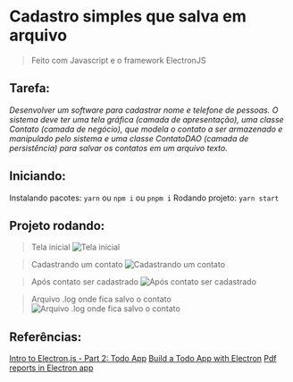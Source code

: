 # Cadastro simples que salva em arquivo

> Feito com Javascript e o framework ElectronJS

## Tarefa:
*Desenvolver um software para cadastrar nome e telefone de pessoas. O sistema deve ter uma tela gráfica (camada de apresentação), uma classe Contato (camada de negócio), que modela o contato a ser armazenado e manipulado pelo sistema e uma classe ContatoDAO (camada de persistência) para salvar os contatos em um arquivo texto.*

## Iniciando:
Instalando pacotes: `yarn` ou `npm i` ou `pnpm i`
Rodando projeto: `yarn start`

## Projeto rodando:

> Tela inicial
![Tela inicial](https://github.com/gelutz/univates-aplicacoes/blob/main/cadastro1/screenshots/screenshot-1.png?raw=true)

> Cadastrando um contato
![Cadastrando um contato](https://github.com/gelutz/univates-aplicacoes/blob/main/cadastro1/screenshots/screenshot-2.png?raw=true)

> Após contato ser cadastrado
![Após contato ser cadastrado](https://github.com/gelutz/univates-aplicacoes/blob/main/cadastro1/screenshots/screenshot-3.png?raw=true)

> Arquivo .log onde fica salvo o contato
![Arquivo .log onde fica salvo o contato](https://github.com/gelutz/univates-aplicacoes/blob/main/cadastro1/screenshots/screenshot-4.png?raw=true)

## Referências:
[Intro to Electron.js - Part 2: Todo App](https://www.digitalocean.com/community/tutorials/electron-intro-to-electron-todo-app)
[Build a Todo App with Electron](https://codeburst.io/build-a-todo-app-with-electron-d6c61f58b55a)
[Pdf reports in Electron app](https://jsreport.net/blog/pdf-reports-in-electron-app)
